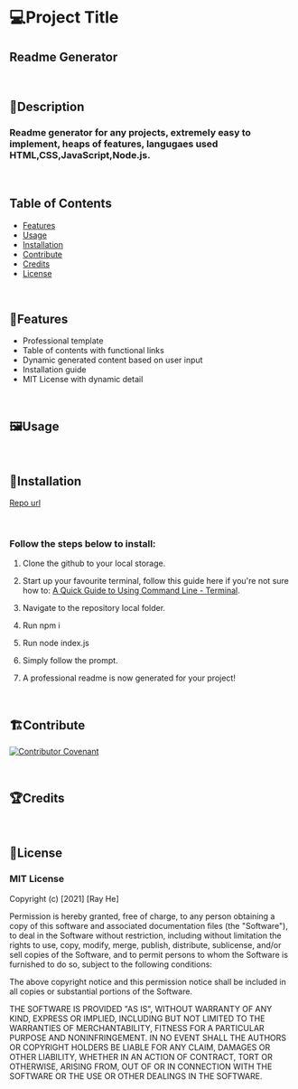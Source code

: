# 💻Project Title

## Readme Generator
<br/>

## 📖Description

### Readme generator for any projects, extremely easy to implement, heaps of features, langugaes used HTML,CSS,JavaScript,Node.js.

<br/>

## Table of Contents

- [Features](#🎇features)
- [Usage](#🖼️usage)
- [Installation](#📓installation)
- [Contribute](#🏗️contribute)
- [Credits](#🏆credits)
- [License](#📝license)

<br/>

## 🎇Features

* Professional template
* Table of contents with functional links
* Dynamic generated content based on user input
* Installation guide
* MIT License with dynamic detail
<br/>

## 🖼️Usage

<br/>

## 📓Installation

[Repo url](https://github.com/DevRayHE/professional-readme-generator.git)

<br/>

### Follow the steps below to install:

1. Clone the github to your local storage.

2. Start up your favourite terminal, follow this guide here if you're not sure how to:
[A Quick Guide to Using Command Line - Terminal](https://towardsdatascience.com/a-quick-guide-to-using-command-line-terminal-96815b97b955).

3. Navigate to the repository local folder.

4. Run npm i

5. Run node index.js

6. Simply follow the prompt.

7. A professional readme is now generated for your project!

<br/>

## 🏗️Contribute

[![Contributor Covenant](https://img.shields.io/badge/Contributor%20Covenant-2.1-4baaaa.svg)](https://www.contributor-covenant.org/version/2/1/code_of_conduct/code_of_conduct.md)

<br/>

## 🏆Credits

<br/>

## 📝License

### MIT License

Copyright (c) [2021] [Ray He]

Permission is hereby granted, free of charge, to any person obtaining a copy
of this software and associated documentation files (the "Software"), to deal
in the Software without restriction, including without limitation the rights
to use, copy, modify, merge, publish, distribute, sublicense, and/or sell
copies of the Software, and to permit persons to whom the Software is
furnished to do so, subject to the following conditions:

The above copyright notice and this permission notice shall be included in all
copies or substantial portions of the Software.

THE SOFTWARE IS PROVIDED "AS IS", WITHOUT WARRANTY OF ANY KIND, EXPRESS OR
IMPLIED, INCLUDING BUT NOT LIMITED TO THE WARRANTIES OF MERCHANTABILITY,
FITNESS FOR A PARTICULAR PURPOSE AND NONINFRINGEMENT. IN NO EVENT SHALL THE
AUTHORS OR COPYRIGHT HOLDERS BE LIABLE FOR ANY CLAIM, DAMAGES OR OTHER
LIABILITY, WHETHER IN AN ACTION OF CONTRACT, TORT OR OTHERWISE, ARISING FROM,
OUT OF OR IN CONNECTION WITH THE SOFTWARE OR THE USE OR OTHER DEALINGS IN THE
SOFTWARE.

